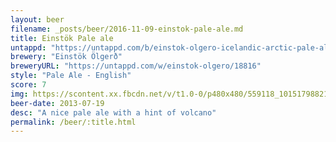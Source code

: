 ```yaml
---
layout: beer
filename: _posts/beer/2016-11-09-einstok-pale-ale.md
title: Einstök Pale ale
untappd: "https://untappd.com/b/einstok-olgero-icelandic-arctic-pale-ale/99106"
brewery: "Einstök Ölgerð"
breweryURL: "https://untappd.com/w/einstok-olgero/18816"
style: "Pale Ale - English"
score: 7
img: https://scontent.xx.fbcdn.net/v/t1.0-0/p480x480/559118_10151798821313745_705644987_n.jpg?oh=4853fd20587de74534cd22dc97ba8518&oe=590AE65E
beer-date: 2013-07-19
desc: "A nice pale ale with a hint of volcano"
permalink: /beer/:title.html
---
```

